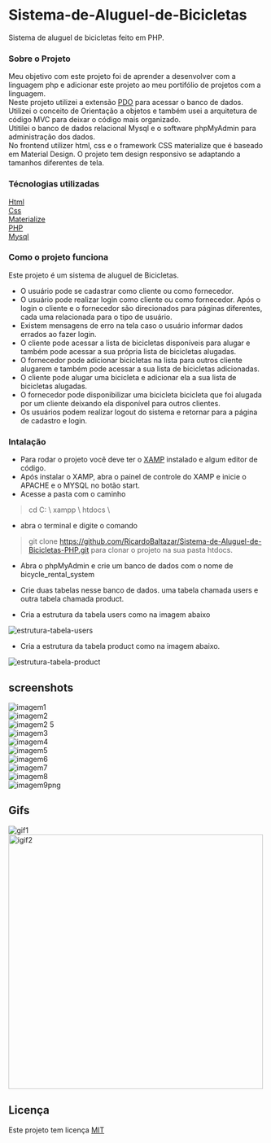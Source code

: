 # Sistema-de-Aluguel-de-Bicicletas
Sistema de aluguel de bicicletas feito em PHP.  
   
### Sobre o Projeto  
Meu objetivo com este projeto foi de aprender a desenvolver com a linguagem php e adicionar este projeto ao meu portifólio de projetos com a linguagem.  
Neste projeto utilizei a extensão [PDO](https://www.php.net/manual/pt_BR/intro.pdo.php) para acessar o banco de dados. Utilizei o conceito de Orientação a objetos e também usei a arquitetura de código MVC para deixar o código mais organizado.  
Utitilei o banco de dados relacional Mysql e o software phpMyAdmin para administração dos dados.  
No frontend utilizer html, css e o framework CSS materialize que é baseado em Material Design. O projeto tem design responsivo se adaptando a tamanhos diferentes de tela.

### Técnologias utilizadas  
  
[Html](https://developer.mozilla.org/pt-BR/docs/Web/HTML)  
[Css](https://developer.mozilla.org/pt-BR/docs/Web/CSS)  
[Materialize](https://materializecss.com/)  
[PHP](https://www.php.net/)  
[Mysql](https://www.mysql.com/)  
  
### Como o projeto funciona  
Este projeto é um sistema de aluguel de Bicicletas.  
- O usuário pode se cadastrar como cliente ou como fornecedor.  
- O usuário pode realizar login como cliente ou como fornecedor. Após o login o cliente e o fornecedor são direcionados para páginas diferentes, cada uma relacionada para o tipo de usuário.  
- Existem mensagens de erro na tela caso o usuário informar dados errados ao fazer login.  
- O cliente pode acessar a lista de bicicletas disponíveis para alugar e também pode acessar a sua própria lista de bicicletas alugadas.  
- O fornecedor pode adicionar bicicletas na lista para outros cliente alugarem e também pode acessar a sua lista de bicicletas adicionadas.  
- O cliente pode alugar uma bicicleta e adicionar ela a sua lista de bicicletas alugadas.  
- O fornecedor pode disponibilizar uma bicicleta bicicleta que foi alugada por um cliente deixando ela disponível para outros clientes.  
- Os usuários podem realizar logout do sistema e retornar para a página de cadastro e login.
  
### Intalação  
- Para rodar o projeto você deve ter o [XAMP](https://www.apachefriends.org/pt_br/index.html) instalado e algum editor de código.  
- Após instalar o XAMP, abra o painel de controle do XAMP e inicie o APACHE e o MYSQL no botão start.  
- Acesse a pasta com o caminho  
> cd C: \ xampp \ htdocs \  
- abra o terminal e digite o comando  
> git clone https://github.com/RicardoBaltazar/Sistema-de-Aluguel-de-Bicicletas-PHP.git  para clonar o projeto na sua pasta htdocs.  
- Abra o phpMyAdmin e crie um banco de dados com o nome de bicycle_rental_system  
- Crie duas tabelas nesse banco de dados. uma tabela chamada users e outra tabela chamada product.  
  
- Cria a estrutura da tabela users como na imagem abaixo   
  
![estrutura-tabela-users](https://user-images.githubusercontent.com/56805229/102641251-85956080-413a-11eb-85f7-4e20f4d2e69e.png)  
  
- Cria a estrutura da tabela product como na imagem abaixo.  
  
![estrutura-tabela-product](https://user-images.githubusercontent.com/56805229/102641289-9940c700-413a-11eb-91b6-585ca0ff79e9.png)  




  
## screenshots  
  
![imagem1](https://user-images.githubusercontent.com/56805229/102552625-47e3f980-40a0-11eb-8366-ad985b54bdd8.png)  
![imagem2](https://user-images.githubusercontent.com/56805229/102552668-57fbd900-40a0-11eb-8f0e-5c052c37f6ce.png)  
![imagem2 5](https://user-images.githubusercontent.com/56805229/102552693-60ecaa80-40a0-11eb-927e-74ef63c233b1.png)  
![imagem3](https://user-images.githubusercontent.com/56805229/102552722-6a761280-40a0-11eb-8931-5a1f951f5c8f.png)  
![imagem4](https://user-images.githubusercontent.com/56805229/102552761-7cf04c00-40a0-11eb-8939-4f0d9b04a1c3.png)  
![imagem5](https://user-images.githubusercontent.com/56805229/102552778-85e11d80-40a0-11eb-8729-98a179f75f64.png)  
![imagem6](https://user-images.githubusercontent.com/56805229/102552802-8ed1ef00-40a0-11eb-8a4a-113bd9643e22.png)  
![imagem7](https://user-images.githubusercontent.com/56805229/102552834-998c8400-40a0-11eb-8630-16aa00a80937.png)  
![imagem8](https://user-images.githubusercontent.com/56805229/102552852-a1e4bf00-40a0-11eb-96dc-516f0a36a1fd.png)  
![imagem9png](https://user-images.githubusercontent.com/56805229/102552873-ac06bd80-40a0-11eb-8260-c4a7bff622ec.png)
    
## Gifs  
  
<img src="https://user-images.githubusercontent.com/56805229/102552004-32220480-409f-11eb-8b85-81ca5a61decb.gif" alt="gif1" heigth="500"/>  
<img src="https://user-images.githubusercontent.com/56805229/102552062-4a921f00-409f-11eb-85e2-faff194b4f5d.gif" alt="igif2" width="500"/>   
  
## Licença  
  
Este projeto tem licença [MIT](https://github.com/RicardoBaltazar/Sistema-de-Aluguel-de-Bicicletas-PHP/blob/master/LICENSE)


